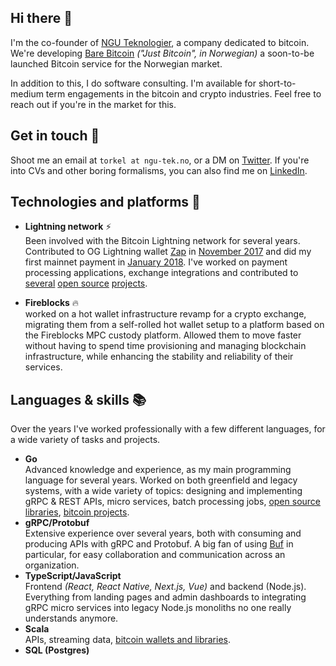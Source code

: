 ## Hi there 👋

I'm the co-founder of [NGU Teknologier](https://ngu-tek.no), a company dedicated
to bitcoin. We're developing [Bare Bitcoin](https://barebitcoin.no) _("Just
Bitcoin", in Norwegian)_ a soon-to-be launched Bitcoin service for the Norwegian
market.

In addition to this, I do software consulting. I'm available for short-to-medium
term engagements in the bitcoin and crypto industries. Feel free to reach out if
you're in the market for this.

## Get in touch 📝

Shoot me an email at `torkel at ngu-tek.no`, or a DM on
[Twitter](https://twitter.com/torkelrogstad). If you're into CVs and other
boring formalisms, you can also find me on
[LinkedIn](https://www.linkedin.com/in/torkelrogstad/).

## Technologies and platforms 🧪

- **Lightning network** ⚡  
  Been involved with the Bitcoin Lightning network for several years.
  Contributed to OG Lightning wallet
  [Zap](https://github.com/LN-Zap/zap-desktop) in
  [November 2017](https://github.com/LN-Zap/zap-desktop/commit/0e5141087997f56b97d37b222c03e2704241e936)
  and did my first mainnet payment in
  [January 2018](https://twitter.com/torkelrogstad/status/957769127233499141).
  I've worked on payment processing applications, exchange integrations and
  contributed to [several](https://github.com/lightningnetwork/lnd/pull/4177)
  [open source](https://github.com/apotdevin/thunderhub/pull/92)
  [projects](https://github.com/jamaljsr/polar/pull/295).

- **Fireblocks** 🔥  
  worked on a hot wallet infrastructure revamp for a crypto exchange, migrating
  them from a self-rolled hot wallet setup to a platform based on the Fireblocks
  MPC custody platform. Allowed them to move faster without having to spend time
  provisioning and managing blockchain infrastructure, while enhancing the
  stability and reliability of their services.

## Languages & skills 📚

Over the years I've worked professionally with a few different languages, for a
wide variety of tasks and projects.

- **Go**  
  Advanced knowledge and experience, as my main programming language for several
  years. Worked on both greenfield and legacy systems, with a wide variety of
  topics: designing and implementing gRPC & REST APIs, micro services, batch
  processing jobs,
  [open source libraries](https://github.com/pulls?q=author%3Atorkelrogstad+archived%3Afalse+is%3Apublic+is%3Aclosed+user%3Astretchr),
  [bitcoin projects](https://github.com/pulls?q=is%3Apr+author%3Atorkelrogstad+user%3Abtcsuite+user%3Alightningnetwork).
- **gRPC/Protobuf**  
  Extensive experience over several years, both with consuming and producing
  APIs with gRPC and Protobuf. A big fan of using [Buf](https://buf.build/) in
  particular, for easy collaboration and communication across an organization.
- **TypeScript/JavaScript**  
  Frontend _(React, React Native, Next.js, Vue)_ and backend (Node.js).
  Everything from landing pages and admin dashboards to integrating gRPC micro
  services into legacy Node.js monoliths no one really understands anymore.
- **Scala**  
  APIs, streaming data,
  [bitcoin wallets and libraries](https://github.com/pulls?q=is%3Apr+author%3Atorkelrogstad+archived%3Afalse+is%3Apublic+is%3Aclosed+user%3Abitcoin-s+).
- **SQL (Postgres)**
